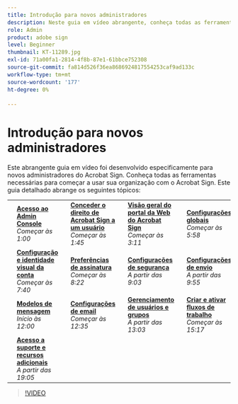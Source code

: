 ```yaml
---
title: Introdução para novos administradores
description: Neste guia em vídeo abrangente, conheça todas as ferramentas necessárias para colocar sua organização em funcionamento com o Acrobat Sign
role: Admin
product: adobe sign
level: Beginner
thumbnail: KT-11289.jpg
exl-id: 71a00fa1-2814-4f8b-87e1-61bbce752308
source-git-commit: fa814d526f36ea8686924817554253caf9ad133c
workflow-type: tm+mt
source-wordcount: '177'
ht-degree: 0%

---
```


# Introdução para novos administradores

Este abrangente guia em vídeo foi desenvolvido especificamente para novos administradores do Acrobat Sign. Conheça todas as ferramentas necessárias para começar a usar sua organização com o Acrobat Sign. Este guia detalhado abrange os seguintes tópicos:

<table style="table-layout:auto">
<tr>
  <td>
    <a href="https://video.tv.adobe.com/v/343565/?autoplay=true&t=60">
      <img alt="Avançar imagem rapidamente" src="../assets/Stepforward_18.png" />
    </a>
  </td>
  <td>
     <a href="https://video.tv.adobe.com/v/343565/?autoplay=true&t=60"><strong>Acesso ao Admin Console</strong></a>
         <br>
        <em>Começar às 1:00</em>
    </td>
    <td>
    <a href="https://video.tv.adobe.com/v/343565/?autoplay=true&t=105">
      <img alt="Avançar imagem rapidamente" src="../assets/Stepforward_18.png" />
    </a>
  </td>
  <td>
     <a href="https://video.tv.adobe.com/v/343565/?autoplay=true&t=105"><strong>Conceder o direito de Acrobat Sign a um usuário</strong></a>
        <br>
        <em>Começar às 1:45</em>
    </td>
    <td>
    <a href="https://video.tv.adobe.com/v/343565/?autoplay=true&t=191">
      <img alt="Avançar imagem rapidamente" src="../assets/Stepforward_18.png" />
    </a>
  </td>
  <td>
     <a href="https://video.tv.adobe.com/v/343565/?autoplay=true&t=191"><strong>Visão geral do portal da Web do Acrobat Sign</strong></a>
        <br>
        <em>Começar às 3:11</em>
    </td>
    <td>
    <a href="https://video.tv.adobe.com/v/343565/?autoplay=true&t=358">
      <img alt="Avançar imagem rapidamente" src="../assets/Stepforward_18.png" />
    </a>
  </td>
  <td>
     <a href="https://video.tv.adobe.com/v/343565/?autoplay=true&t=358"><strong>Configurações globais</strong></a>
        <br>
        <em>Começar às 5:58</em>
    </td>
  </tr>
  <tr>
    <td>
    <a href="https://video.tv.adobe.com/v/343565/?autoplay=true&t=460">
      <img alt="Avançar imagem rapidamente" src="../assets/Stepforward_18.png" />
    </a>
  </td>
  <td>
     <a href="https://video.tv.adobe.com/v/343565/?autoplay=true&t=460"><strong>Configuração e identidade visual da conta</strong></a>
         <br>
        <em>Começar às 7:40</em>
    </td>
    <td>
    <a href="https://video.tv.adobe.com/v/343565/?autoplay=true&t=502">
      <img alt="Avançar imagem rapidamente" src="../assets/Stepforward_18.png" />
    </a>
  </td>
  <td>
     <a href="https://video.tv.adobe.com/v/343565/?autoplay=true&t=502"><strong>Preferências de assinatura</strong></a>
        <br>
        <em>Começar às 8:22</em>
    </td>
    <td>
    <a href="https://video.tv.adobe.com/v/343565/?autoplay=true&t=543">
      <img alt="Avançar imagem rapidamente" src="../assets/Stepforward_18.png" />
    </a>
  </td>
  <td>
     <a href="https://video.tv.adobe.com/v/343565/?autoplay=true&t=543"><strong>Configurações de segurança</strong></a>
        <br>
        <em>A partir das 9:03</em>
    </td>
    <td>
    <a href="https://video.tv.adobe.com/v/343565/?autoplay=true&t=595">
      <img alt="Avançar imagem rapidamente" src="../assets/Stepforward_18.png" />
    </a>
  </td>
  <td>
     <a href="https://video.tv.adobe.com/v/343565/?autoplay=true&t=595"><strong>Configurações de envio</strong></a>
        <br>
        <em>A partir das 9:55</em>
    </td>
  </tr>
  <tr>
    <td>
    <a href="https://video.tv.adobe.com/v/343565/?autoplay=true&t=720">
      <img alt="Avançar imagem rapidamente" src="../assets/Stepforward_18.png" />
    </a>
  </td>
  <td>
     <a href="https://video.tv.adobe.com/v/343565/?autoplay=true&t=720"><strong>Modelos de mensagem</strong></a>
         <br>
        <em>Início às 12:00</em>
    </td>
    <td>
    <a href="https://video.tv.adobe.com/v/343565/?autoplay=true&t=755">
      <img alt="Avançar imagem rapidamente" src="../assets/Stepforward_18.png" />
    </a>
  </td>
  <td>
     <a href="https://video.tv.adobe.com/v/343565/?autoplay=true&t=755"><strong>Configurações de email</strong></a>
        <br>
        <em>Começar às 12:35</em>
    </td>
    <td>
    <a href="https://video.tv.adobe.com/v/343565/?autoplay=true&t=783">
      <img alt="Avançar imagem rapidamente" src="../assets/Stepforward_18.png" />
    </a>
  </td>
  <td>
     <a href="https://video.tv.adobe.com/v/343565/?autoplay=true&t=783"><strong>Gerenciamento de usuários e grupos</strong></a>
        <br>
        <em>A partir das 13:03</em>
    </td>
    <td>
    <a href="https://video.tv.adobe.com/v/343565/?autoplay=true&t=917">
      <img alt="Avançar imagem rapidamente" src="../assets/Stepforward_18.png" />
    </a>
  </td>
  <td>
     <a href="https://video.tv.adobe.com/v/343565/?autoplay=true&t=917"><strong>Criar e ativar fluxos de trabalho</strong></a>
        <br>
        <em>Começar às 15:17</em>
  </td>
</tr>
<tr>
  <td>
     <a href="https://video.tv.adobe.com/v/343565/?autoplay=true&t=1145">
      <img alt="Avançar imagem rapidamente" src="../assets/Stepforward_18.png" />
    </a>
    </td>
    <td>
     <a href="https://video.tv.adobe.com/v/343565/?autoplay=true&t=1145"><strong>Acesso a suporte e recursos adicionais</strong></a>
        <br>
        <em>A partir das 19:05</em>
    </td>
  </tr>
  </table>

>[!VIDEO](https://video.tv.adobe.com/v/343565?hidetitle=true)
